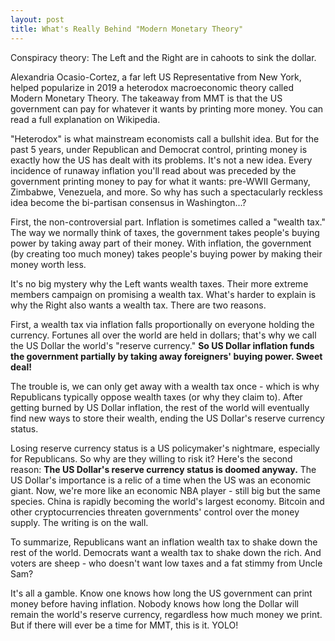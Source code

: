 ```yaml
---
layout: post
title: What's Really Behind "Modern Monetary Theory"
---
```


Conspiracy theory: The Left and the Right are in cahoots to sink the dollar.

Alexandria Ocasio-Cortez, a far left US Representative from New York, helped popularize in 2019 a heterodox macroeconomic theory called Modern Monetary Theory. The takeaway from MMT is that the US government can pay for whatever it wants by printing more money. You can read a full explanation on Wikipedia.

"Heterodox" is what mainstream economists call a bullshit idea. But for the past 5 years, under Republican and Democrat control, printing money is exactly how the US has dealt with its problems. It's not a new idea. Every incidence of runaway inflation you'll read about was preceded by the government printing money to pay for what it wants: pre-WWII Germany, Zimbabwe, Venezuela, and more. So why has such a spectacularly reckless idea become the bi-partisan consensus in Washington...?

First, the non-controversial part. Inflation is sometimes called a "wealth tax." The way we normally think of taxes, the government takes people's buying power by taking away part of their money. With inflation, the government (by creating too much money) takes people's buying power by making their money worth less.

It's no big mystery why the Left wants wealth taxes. Their more extreme members campaign on promising a wealth tax. What's harder to explain is why the Right also wants a wealth tax. There are two reasons. 

First, a wealth tax via inflation falls proportionally on everyone holding the currency. Fortunes all over the world are held in dollars; that's why we call the US Dollar the world's "reserve currency." **So US Dollar inflation funds the government partially by taking away foreigners' buying power. Sweet deal!**

The trouble is, we can only get away with a wealth tax once - which is why Republicans typically oppose wealth taxes (or why they claim to). After getting burned by US Dollar inflation, the rest of the world will eventually find new ways to store their wealth, ending the US Dollar's reserve currency status. 

Losing reserve currency status is a US policymaker's nightmare, especially for Republicans. So why are they willing to risk it? Here's the second reason: **The US Dollar's reserve currency status is doomed anyway.** The US Dollar's importance is a relic of a time when the US was an economic giant. Now, we're more like an economic NBA player - still big but the same species. China is rapidly becoming the world's largest economy. Bitcoin and other cryptocurrencies threaten governments' control over the money supply. The writing is on the wall. 

To summarize, Republicans want an inflation wealth tax to shake down the rest of the world. Democrats want a wealth tax to shake down the rich. And voters are sheep - who doesn't want low taxes and a fat stimmy from Uncle Sam?

It's all a gamble. Know one knows how long the US government can print money before having inflation. Nobody knows how long the Dollar will remain the world's reserve currency, regardless how much money we print. But if there will ever be a time for MMT, this is it. YOLO!
